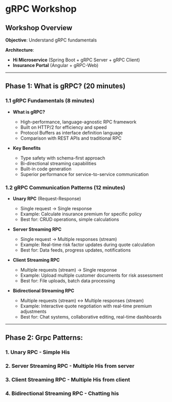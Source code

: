 # gRPC Workshop 

## Workshop Overview
**Objective**: Understand gRPC fundamentals

**Architecture**: 
- **Hi Microservice** (Spring Boot + gRPC Server + gRPC Client)  
- **Insurance Portal** (Angular + gRPC-Web)

---

## Phase 1: What is gRPC? (20 minutes)

### 1.1 gRPC Fundamentals (8 minutes)
- **What is gRPC?**
  - High-performance, language-agnostic RPC framework
  - Built on HTTP/2 for efficiency and speed
  - Protocol Buffers as interface definition language
  - Comparison with REST APIs and traditional RPC

- **Key Benefits**
  - Type safety with schema-first approach
  - Bi-directional streaming capabilities
  - Built-in code generation
  - Superior performance for service-to-service communication

### 1.2 gRPC Communication Patterns (12 minutes)
- **Unary RPC** (Request-Response)
  - Single request → Single response
  - Example: Calculate insurance premium for specific policy
  - Best for: CRUD operations, simple calculations

- **Server Streaming RPC**
  - Single request → Multiple responses (stream)
  - Example: Real-time risk factor updates during quote calculation
  - Best for: Data feeds, progress updates, notifications

- **Client Streaming RPC**
  - Multiple requests (stream) → Single response
  - Example: Upload multiple customer documents for risk assessment
  - Best for: File uploads, batch data processing

- **Bidirectional Streaming RPC**
  - Multiple requests (stream) ↔ Multiple responses (stream)
  - Example: Interactive quote negotiation with real-time premium adjustments
  - Best for: Chat systems, collaborative editing, real-time dashboards

---

## Phase 2: Grpc Patterns:
### 1. **Unary RPC** - Simple His


### 2. **Server Streaming RPC** - Multiple His from server

### 3. **Client Streaming RPC** - Multiple His from client

### 4. **Bidirectional Streaming RPC** - Chatting his
